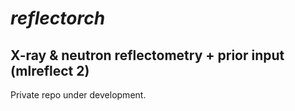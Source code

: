 # _reflectorch_

## X-ray & neutron reflectometry + prior input (mlreflect 2)

Private repo under development.